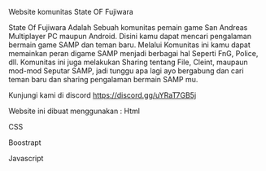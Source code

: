 Website komunitas State OF Fujiwara

State Of Fujiwara Adalah Sebuah komunitas pemain game San Andreas Multiplayer PC maupun Android. Disini kamu dapat mencari pengalaman bermain game SAMP dan teman baru. Melalui Komunitas ini kamu dapat memainkan peran digame SAMP menjadi berbagai hal Seperti FnG, Police, dll. Komunitas ini juga melakukan Sharing tentang File, Cleint, maupaun mod-mod Seputar SAMP, jadi tunggu apa lagi ayo bergabung dan cari teman baru dan sharing pengalaman bermain SAMP mu.

Kunjungi kami di discord https://discord.gg/uYRaT7GB5j

Website ini dibuat menggunakan :
Html

CSS

Boostrapt

Javascript
